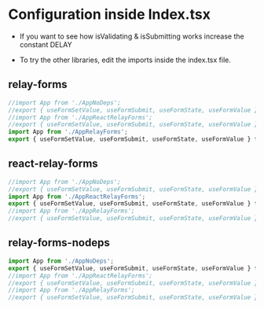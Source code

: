 
# Configuration inside Index.tsx

 * If you want to see how isValidating & isSubmitting works increase the constant DELAY

 * To try the other libraries, edit the imports inside the index.tsx file.

## relay-forms

```ts
//import App from './AppNoDeps';
//export { useFormSetValue, useFormSubmit, useFormState, useFormValue } from './AppNoDeps';
//import App from './AppReactRelayForms';
//export { useFormSetValue, useFormSubmit, useFormState, useFormValue } from './AppReactRelayForms';
import App from './AppRelayForms';
export { useFormSetValue, useFormSubmit, useFormState, useFormValue } from './AppRelayForms';
```

## react-relay-forms

```ts
//import App from './AppNoDeps';
//export { useFormSetValue, useFormSubmit, useFormState, useFormValue } from './AppNoDeps';
import App from './AppReactRelayForms';
export { useFormSetValue, useFormSubmit, useFormState, useFormValue } from './AppReactRelayForms';
//import App from './AppRelayForms';
//export { useFormSetValue, useFormSubmit, useFormState, useFormValue } from './AppRelayForms';
```

## relay-forms-nodeps

```ts
import App from './AppNoDeps';
export { useFormSetValue, useFormSubmit, useFormState, useFormValue } from './AppNoDeps';
//import App from './AppReactRelayForms';
//export { useFormSetValue, useFormSubmit, useFormState, useFormValue } from './AppReactRelayForms';
//import App from './AppRelayForms';
//export { useFormSetValue, useFormSubmit, useFormState, useFormValue } from './AppRelayForms';
```